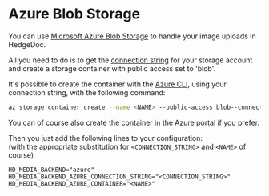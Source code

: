 # Azure Blob Storage

You can use [Microsoft Azure Blob Storage][azure] to handle your image uploads in HedgeDoc.

All you need to do is to get the [connection string][connection-string] for your storage account
and create a storage container with public access set to 'blob'.

It's possible to create the container with the [Azure CLI][azure-cli], using your connection string,
with the following command:

<!-- markdownlint-disable line-length -->
```sh
az storage container create --name <NAME> --public-access blob--connection-string "<CONNECTION_STRING>"
```
<!-- markdownlint-enable line-length -->

You can of course also create the container in the Azure portal if you prefer.

Then you just add the following lines to your configuration:  
(with the appropriate substitution for `<CONNECTION_STRING>` and `<NAME>` of course)

```dotenv
HD_MEDIA_BACKEND="azure"
HD_MEDIA_BACKEND_AZURE_CONNECTION_STRING="<CONNECTION_STRING>"
HD_MEDIA_BACKEND_AZURE_CONTAINER="<NAME>"
```

[azure]: https://azure.microsoft.com/services/storage/blobs/
[connection-string]: https://docs.microsoft.com/azure/storage/common/storage-account-keys-manage
[azure-cli]: https://docs.microsoft.com/en-us/cli/azure/install-azure-cli
